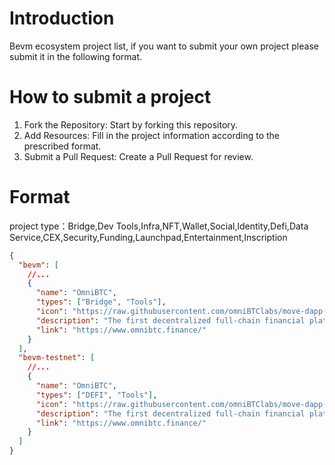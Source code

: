# Introduction
Bevm ecosystem project list, if you want to submit your own project please submit it in the following format.

# How to submit a project
1. Fork the Repository: Start by forking this repository.
2. Add Resources: Fill in the project information according to the prescribed format.
3. Submit a Pull Request: Create a Pull Request for review.

# Format
project type：Bridge,Dev Tools,Infra,NFT,Wallet,Social,ldentity,Defi,Data Service,CEX,Security,Funding,Launchpad,Entertainment,Inscription
```json
{
  "bevm": [
    //...
    {
      "name": "OmniBTC", 
      "types": ["Bridge", "Tools"], 
      "icon": "https://raw.githubusercontent.com/omniBTClabs/move-dapp-list/main/assets/OmniBTC.png", 
      "description": "The first decentralized full-chain financial platform.", 
      "link": "https://www.omnibtc.finance/"
    }
  ],
  "bevm-testnet": [
    //...
    {
      "name": "OmniBTC",  
      "types": ["DEFI", "Tools"], 
      "icon": "https://raw.githubusercontent.com/omniBTClabs/move-dapp-list/main/assets/OmniBTC.png", 
      "description": "The first decentralized full-chain financial platform.", 
      "link": "https://www.omnibtc.finance/"
    }
  ]
}
```
